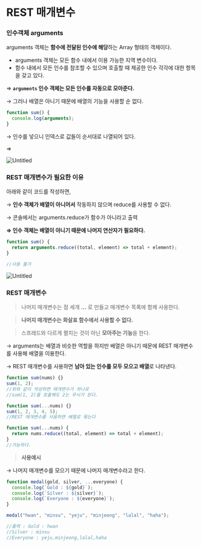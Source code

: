 # REST 매개변수

### 인수객체 arguments

arguments 객체는 **함수에 전달된 인수에 해당**하는 Array 형태의 객체이다.

- arguments 객체는 모든 함수 내에서 이용 가능한 지역 변수이다.
- 함수 내에서 모든 인수를 참조할 수 있으며 호출할 때 제공한 인수 각각에 대한 항목을 갖고 있다.

⇒ **`arguments` 인수 객체는 모든 인수를 자동으로 모아준다.**

→ 그러나 배열은 아니기 때문에 배열의 기능을 사용할 순 없다.

```jsx
function sum() {
  console.log(arguments);
}
```

→ 인수를 넣으니 인덱스로 값들이 순서대로 나열되어 있다.

⇒

![Untitled](https://s3-us-west-2.amazonaws.com/secure.notion-static.com/40f4052d-1643-4453-ae71-7f73bcb0b164/Untitled.png)

### REST 매개변수가 필요한 이유

아래와 같이 코드를 작성하면,

→ **인수 객체가 배열이 아니어서** 작동하지 않으며 reduce를 사용할 수 없다.

→ 콘솔에서는 arguments.reduce가 함수가 아니라고 출력

**⇒ 인수 객체는 배열이 아니기 때문에 나머지 연산자가 필요하다.**

```jsx
function sum() {
  return arguments.reduce((total, element) => total + element);
}

//사용 불가
```

![Untitled](https://s3-us-west-2.amazonaws.com/secure.notion-static.com/5a0616ca-cc19-47a2-a610-9451dbc9ca20/Untitled.png)

### REST 매개변수

> 나머지 매개변수는 점 세개 **…** 로 만들고 매개변수 목록에 함께 사용한다.

> **나머지 매개변수는 화살표 함수에서 사용할 수 없다.**

> 스프레드와 다르게 펼치는 것이 아닌 **모아주는 기능**을 한다.

→ arguments는 배열과 비슷한 역할을 하지만 배열은 아니기 때문에 REST 매개변수를 사용해 배열을 이용한다.

→ REST 매개변수를 사용하면 **남아 있는 인수를 모두 모으고 배열**로 나타낸다.

```jsx
function sum(nums) {}
sum(1, 2);
//위와 같이 작성하면 매개변수가 하나로
//sum(1, 2)를 호출해도 2는 무시가 된다.

function sum(...nums) {}
sum(1, 2, 3, 4, 5);
//REST 매개변수를 사용하면 배열로 묶는다

function sum(...nums) {
  return nums.reduce((total, element) => total + element);
}
//가능하다.
```

> **사용예시**

→ 나머지 매개변수를 모으기 때문에 나머지 매개변수라고 한다.

```jsx
function medal(gold, silver, ...everyone) {
  console.log(`Gold : ${gold}`);
  console.log(`Silver : ${silver}`);
  console.log(`Everyone : ${everyone}`);
}

medal("hwan", "minsu", "yeju", "minjeong", "lalal", "haha");

//출력 : Gold : hwan
//Silver : minsu
//Everyone : yeju,minjeong,lalal,haha
```

